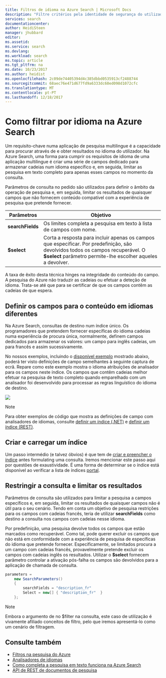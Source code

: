 ```yaml
---
title: Filtros de idioma na Azure Search | Microsoft Docs
description: "Filtre critérios pela identidade de segurança do utilizador, idioma, geolocalização ou valores numéricos para reduzir os resultados da pesquisa em consultas na Azure Search, um serviço de pesquisa em nuvem alojado no Microsoft Azure."
services: search
documentationcenter: 
author: HeidiSteen
manager: jhubbard
editor: 
ms.assetid: 
ms.service: search
ms.devlang: 
ms.workload: search
ms.topic: article
ms.tgt_pltfrm: na
ms.date: 10/23/2017
ms.author: heidist
ms.openlocfilehash: 2c09de74405394d4c385dbbd0535913cf2488744
ms.sourcegitcommit: 68aec76e471d677fd9a6333dc60ed098d1072cfc
ms.translationtype: MT
ms.contentlocale: pt-PT
ms.lasthandoff: 12/18/2017
---
```

# <a name="how-to-filter-by-language-in-azure-search"></a>Como filtrar por idioma na Azure Search 

Um requisito-chave numa aplicação de pesquisa multilingue é a capacidade para procurar através de e obter resultados no idioma do utilizador. Na Azure Search, uma forma para cumprir os requisitos de idioma de uma aplicação multilingue é criar uma série de campos dedicado para armazenar cadeias num idioma específico e, em seguida, limitar as pesquisa em texto completo para apenas esses campos no momento da consulta.

Parâmetros de consulta no pedido são utilizados para definir o âmbito da operação de pesquisa e, em seguida, limitar os resultados de quaisquer campos que não fornecem conteúdo compatível com a experiência de pesquisa que pretende fornecer.

| Parâmetros | Objetivo |
|-----------|--------------|
| **searchFields** | Os limites completa a pesquisa em texto à lista de campos com nome. |
| **$select** | Corta a resposta para incluir apenas os campos que especificar. Por predefinição, são devolvidos todos os campos recuperável. O **$select** parâmetro permite-lhe escolher aqueles a devolver. |

A taxa de êxito desta técnica hinges na integridade do conteúdo do campo. A pesquisa do Azure não traduzir as cadeias ou efetuar a deteção de idioma. Trata-se até que para se certificar de que os campos contêm as cadeias de que espera.

## <a name="define-fields-for-content-in-different-languages"></a>Definir os campos para o conteúdo em idiomas diferentes

Na Azure Search, consultas de destino num índice único. Os programadores que pretendem fornecer específicas do idioma cadeias numa experiência de procura única, normalmente, definem campos dedicados para armazenar os valores: um campo para inglês cadeias, um para francês e assim sucessivamente. 

No nossos exemplos, incluindo o [disponível exemplo](search-get-started-portal.md) mostrado abaixo, poderá ter visto definições de campo semelhantes à seguinte captura de ecrã. Repare como este exemplo mostra o idioma atribuições de analisador para os campos neste índice. Os campos que contêm cadeias melhor efetuar na pesquisa de texto completo quando emparelhado com um analisador foi desenvolvido para processar as regras linguístico do idioma de destino.

  ![](./media/search-filters-language/lang-fields.png)

> [!Note]
> Para obter exemplos de código que mostra as definições de campo com analisadores de idiomas, consulte [definir um índice (.NET)](https://docs.microsoft.com/azure/search/search-create-index-dotnet#define-your-azure-search-index) e [definir um índice (REST)](https://docs.microsoft.com/azure/search/search-create-index-rest-api#define-your-azure-search-index-using-well-formed-json).

## <a name="build-and-load-an-index"></a>Criar e carregar um índice

Um passo intermédio (e talvez óbvios) é que tem de [criar e preencher o índice](https://docs.microsoft.com/azure/search/search-create-index-dotnet#create-the-index) antes formulating uma consulta. Iremos mencionar este passo aqui por questões de exaustividade. É uma forma de determinar se o índice está disponível ao verificar a lista de índices [portal](https://portal.azure.com).

## <a name="constrain-the-query-and-trim-results"></a>Restringir a consulta e limitar os resultados

Parâmetros de consulta são utilizados para limitar a pesquisa a campos específicos e, em seguida, limitar os resultados de quaisquer campos não é útil para o seu cenário. Tendo em conta um objetivo de pesquisa restrições para os campos com cadeias francês, teria de utilizar **searchFields** como destino a consulta nos campos com cadeias nesse idioma. 

Por predefinição, uma pesquisa devolve todos os campos que estão marcados como recuperável. Como tal, pode querer excluir os campos que não está em conformidade com a experiência de pesquisa de específicas do idioma que pretende fornecer. Especificamente, se limitados procura a um campo com cadeias francês, provavelmente pretende excluir os campos com cadeias inglês os resultados. Utilizar o **$select** fornecem parâmetro controlar a ativação pós-falha os campos são devolvidos para a aplicação de chamada de consulta.

```csharp
parameters =
    new SearchParameters()
    {
        searchFields = "description_fr" 
        Select = new[] { "description_fr"  }
    };
```
> [!Note]
> Embora o argumento de no $filter na consulta, este caso de utilização é vivamente afiliado conceitos de filtro, pelo que iremos apresentá-lo como um cenário de filtragem.

## <a name="see-also"></a>Consulte também

+ [Filtros na pesquisa do Azure](search-filters.md)
+ [Analisadores de idiomas](https://docs.microsoft.com/rest/api/searchservice/language-support)
+ [Como completa a pesquisa em texto funciona na Azure Search](search-lucene-query-architecture.md)
+ [API de REST de documentos de pesquisa](https://docs.microsoft.com/rest/api/searchservice/search-documents)

